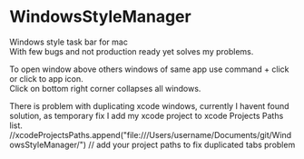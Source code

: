 # WindowsStyleManager  
Windows style task bar for mac  
With few bugs and not production ready yet solves my problems.  
  
To open window above others windows of same app use command + click or click to app icon.  
Click on bottom right corner collapses all windows.  
  
There is problem with duplicating xcode windows, currently I havent found solution, as temporary fix I add my xcode project to xcode Projects Paths list.  
//xcodeProjectsPaths.append("file:///Users/username/Documents/git/WindowsStyleManager/") // add your project paths to fix duplicated tabs problem  
